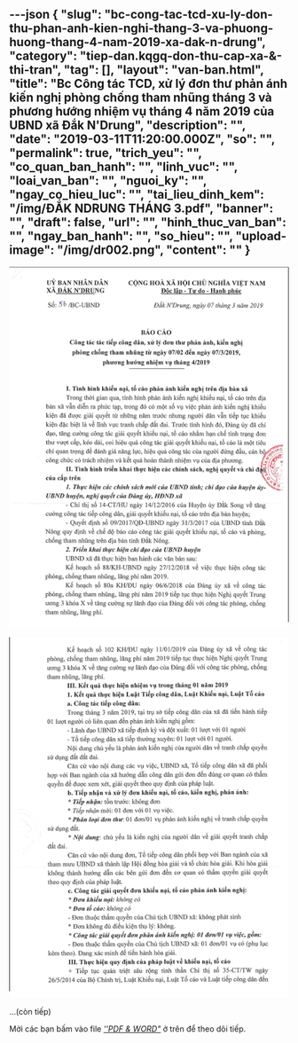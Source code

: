 ---json
{
    "slug": "bc-cong-tac-tcd-xu-ly-don-thu-phan-anh-kien-nghi-thang-3-va-phuong-huong-thang-4-nam-2019-xa-dak-n-drung",
    "category": "tiep-dan.kqgq-don-thu-cap-xa-&-thi-tran",
    "tag": [],
    "layout": "van-ban.html",
    "title": "Bc Công tác TCD, xử lý đơn thư phản ánh kiến nghị phòng chống tham nhũng tháng 3 và phương hướng nhiệm vụ tháng 4 năm 2019 của UBND xã  Đắk N'Drung",
    "description": "",
    "date": "2019-03-11T11:20:00.000Z",
    "so": "",
    "permalink": true,
    "trich_yeu": "",
    "co_quan_ban_hanh": "",
    "linh_vuc": "",
    "loai_van_ban": "",
    "nguoi_ky": "",
    "ngay_co_hieu_luc": "",
    "tai_lieu_dinh_kem": "/img/ĐẮK NDRUNG THÁNG 3.pdf",
    "banner": "",
    "draft": false,
    "url": "",
    "hinh_thuc_van_ban": "",
    "ngay_ban_hanh": "",
    "so_hieu": "",
    "upload-image": "/img/dr002.png",
    "__content__": ""
}
---
<p><img alt="" src="/img/dr001.png" /></p>

<p><img alt="" src="/img/dr002.png" /></p>

<p>&hellip;(c&ograve;n tiếp)</p>

<p>Mời c&aacute;c bạn&nbsp;bấm v&agrave;o file&nbsp;<u><em>&#39;&#39;PDF &amp; WORD&quot;</em></u>&nbsp;ở tr&ecirc;n để theo d&otilde;i tiếp.</p>
